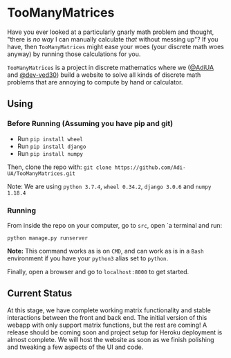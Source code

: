 # TooManyMatrices

Have you ever looked at a particularly gnarly math problem and thought, "there is _no way_ I can manually calculate _that_ without messing up"? If you have, then `TooManyMatrices` might ease your woes (your discrete math woes anyway) by running those calculations for you.

`TooManyMatrices` is a project in discrete mathematics where we ([@AdiUA](https://github.com/Adi-UA) and [@dev-ved30](https://github.com/dev-ved30)) build a website to solve all kinds of discrete math problems that are annoying to compute by hand or calculator.
## Using 

### Before Running (Assuming you have pip and git)
* Run `pip install wheel`
* Run `pip install django`
* Run `pip install numpy`

Then, clone the repo with: `git clone https://github.com/Adi-UA/TooManyMatrices.git`

Note: We are using `python 3.7.4`, `wheel 0.34.2`, `django 3.0.6` and `numpy 1.18.4`

### Running 

From inside the repo on your computer, go to `src`, open `a terminal and run:

`python manage.py runserver`

**Note:** This command works as is on `CMD`, and can work as is in a `Bash` environment if you have your `python3` alias set to `python`.

Finally, open a browser and go to `localhost:8000` to get started.

## Current Status

At this stage, we have complete working matrix functionality and stable interactions between the front and back end. The initial version of this webapp with only support matrix functions, but the rest are coming! A release should be coming soon and project setup for Heroku deployment is almost complete. We will host the website as soon as we finish polishing and tweaking a few aspects of the UI and code.
